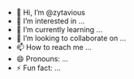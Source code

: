 - 👋 Hi, I’m @zytavious
- 👀 I’m interested in ...
- 🌱 I’m currently learning ...
- 💞️ I’m looking to collaborate on ...
- 📫 How to reach me ...
- 😄 Pronouns: ...
- ⚡ Fun fact: ...

<!---
zytavious/zytavious is a ✨ special ✨ repository because its `README.md` (this file) appears on your GitHub profile.
You can click the Preview link to take a look at your changes.
--->
